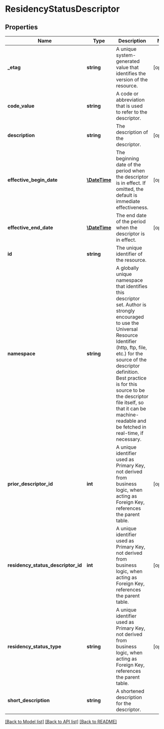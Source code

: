 # ResidencyStatusDescriptor

## Properties
Name | Type | Description | Notes
------------ | ------------- | ------------- | -------------
**_etag** | **string** | A unique system-generated value that identifies the version of the resource. | [optional] 
**code_value** | **string** | A code or abbreviation that is used to refer to the descriptor. | 
**description** | **string** | The description of the descriptor. | [optional] 
**effective_begin_date** | [**\DateTime**](\DateTime.md) | The beginning date of the period when the descriptor is in effect. If omitted, the default is immediate effectiveness. | [optional] 
**effective_end_date** | [**\DateTime**](\DateTime.md) | The end date of the period when the descriptor is in effect. | [optional] 
**id** | **string** | The unique identifier of the resource. | 
**namespace** | **string** | A globally unique namespace that identifies this descriptor set. Author is strongly encouraged to use the Universal Resource Identifier (http, ftp, file, etc.) for the source of the descriptor definition. Best practice is for this source to be the descriptor file itself, so that it can be machine-readable and be fetched in real-time, if necessary. | 
**prior_descriptor_id** | **int** | A unique identifier used as Primary Key, not derived from business logic, when acting as Foreign Key, references the parent table. | [optional] 
**residency_status_descriptor_id** | **int** | A unique identifier used as Primary Key, not derived from business logic, when acting as Foreign Key, references the parent table. | [optional] 
**residency_status_type** | **string** | A unique identifier used as Primary Key, not derived from business logic, when acting as Foreign Key, references the parent table. | [optional] 
**short_description** | **string** | A shortened description for the descriptor. | 

[[Back to Model list]](../README.md#documentation-for-models) [[Back to API list]](../README.md#documentation-for-api-endpoints) [[Back to README]](../README.md)


